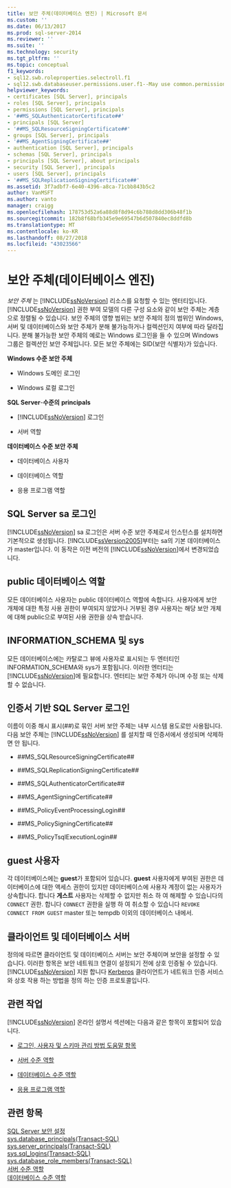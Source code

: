 ```yaml
---
title: 보안 주체(데이터베이스 엔진) | Microsoft 문서
ms.custom: ''
ms.date: 06/13/2017
ms.prod: sql-server-2014
ms.reviewer: ''
ms.suite: ''
ms.technology: security
ms.tgt_pltfrm: ''
ms.topic: conceptual
f1_keywords:
- sql12.swb.roleproperties.selectroll.f1
- sql12.swb.databaseuser.permissions.user.f1--May use common.permissions
helpviewer_keywords:
- certificates [SQL Server], principals
- roles [SQL Server], principals
- permissions [SQL Server], principals
- '##MS_SQLAuthenticatorCertificate##'
- principals [SQL Server]
- '##MS_SQLResourceSigningCertificate##'
- groups [SQL Server], principals
- '##MS_AgentSigningCertificate##'
- authentication [SQL Server], principals
- schemas [SQL Server], principals
- principals [SQL Server], about principals
- security [SQL Server], principals
- users [SQL Server], principals
- '##MS_SQLReplicationSigningCertificate##'
ms.assetid: 3f7adbf7-6e40-4396-a8ca-71cbb843b5c2
author: VanMSFT
ms.author: vanto
manager: craigg
ms.openlocfilehash: 178753d52a6a88d8f8d94c6b788d8dd306b48f1b
ms.sourcegitcommit: 182b8f68bfb345e9e69547b6d507840ec8ddfd8b
ms.translationtype: MT
ms.contentlocale: ko-KR
ms.lasthandoff: 08/27/2018
ms.locfileid: "43023566"
---
```

# <a name="principals-database-engine"></a>보안 주체(데이터베이스 엔진)
  *보안 주체* 는 [!INCLUDE[ssNoVersion](../../../includes/ssnoversion-md.md)] 리소스를 요청할 수 있는 엔터티입니다. [!INCLUDE[ssNoVersion](../../../includes/ssnoversion-md.md)] 권한 부여 모델의 다른 구성 요소와 같이 보안 주체는 계층으로 정렬될 수 있습니다. 보안 주체의 영향 범위는 보안 주체의 정의 범위인 Windows, 서버 및 데이터베이스와 보안 주체가 분해 불가능하거나 컬렉션인지 여부에 따라 달라집니다. 분해 불가능한 보안 주체의 예로는 Windows 로그인을 들 수 있으며 Windows 그룹은 컬렉션인 보안 주체입니다. 모든 보안 주체에는 SID(보안 식별자)가 있습니다.  
  
 **Windows 수준 보안 주체**  
  
-   Windows 도메인 로그인  
  
-   Windows 로컬 로그인  
  
 **SQL Server**-**수준의** **principals**  
  
-   [!INCLUDE[ssNoVersion](../../../includes/ssnoversion-md.md)] 로그인  
  
-   서버 역할  
  
 **데이터베이스 수준 보안 주체**  
  
-   데이터베이스 사용자  
  
-   데이터베이스 역할  
  
-   응용 프로그램 역할  
  
## <a name="the-sql-server-sa-login"></a>SQL Server sa 로그인  
 [!INCLUDE[ssNoVersion](../../../includes/ssnoversion-md.md)] sa 로그인은 서버 수준 보안 주체로서 인스턴스를 설치하면 기본적으로 생성됩니다. [!INCLUDE[ssVersion2005](../../../includes/ssversion2005-md.md)]부터는 sa의 기본 데이터베이스가 master입니다. 이 동작은 이전 버전의 [!INCLUDE[ssNoVersion](../../../includes/ssnoversion-md.md)]에서 변경되었습니다.  
  
## <a name="public-database-role"></a>public 데이터베이스 역할  
 모든 데이터베이스 사용자는 public 데이터베이스 역할에 속합니다. 사용자에게 보안 개체에 대한 특정 사용 권한이 부여되지 않았거나 거부된 경우 사용자는 해당 보안 개체에 대해 public으로 부여된 사용 권한을 상속 받습니다.  
  
## <a name="informationschema-and-sys"></a>INFORMATION_SCHEMA 및 sys  
 모든 데이터베이스에는 카탈로그 뷰에 사용자로 표시되는 두 엔터티인 INFORMATION_SCHEMA와 sys가 포함됩니다. 이러한 엔터티는 [!INCLUDE[ssNoVersion](../../../includes/ssnoversion-md.md)]에 필요합니다. 엔터티는 보안 주체가 아니며 수정 또는 삭제할 수 없습니다.  
  
## <a name="certificate-based-sql-server-logins"></a>인증서 기반 SQL Server 로그인  
 이름이 이중 해시 표시(##)로 묶인 서버 보안 주체는 내부 시스템 용도로만 사용됩니다. 다음 보안 주체는 [!INCLUDE[ssNoVersion](../../../includes/ssnoversion-md.md)] 를 설치할 때 인증서에서 생성되며 삭제하면 안 됩니다.  
  
-   \##MS_SQLResourceSigningCertificate##  
  
-   \##MS_SQLReplicationSigningCertificate##  
  
-   \##MS_SQLAuthenticatorCertificate##  
  
-   \##MS_AgentSigningCertificate##  
  
-   \##MS_PolicyEventProcessingLogin##  
  
-   \##MS_PolicySigningCertificate##  
  
-   \##MS_PolicyTsqlExecutionLogin##  
  
## <a name="the-guest-user"></a>guest 사용자  
 각 데이터베이스에는 **guest**가 포함되어 있습니다. **guest** 사용자에게 부여된 권한은 데이터베이스에 대한 액세스 권한이 있지만 데이터베이스에 사용자 계정이 없는 사용자가 상속합니다. 합니다 **게스트** 사용자는 삭제할 수 없지만 취소 하 여 해제할 수 있습니다의 `CONNECT` 권한. 합니다 `CONNECT` 권한을 실행 하 여 취소할 수 있습니다 `REVOKE CONNECT FROM GUEST` master 또는 tempdb 이외의 데이터베이스 내에서.  
  
## <a name="client-and-database-server"></a>클라이언트 및 데이터베이스 서버  
 정의에 따르면 클라이언트 및 데이터베이스 서버는 보안 주체이며 보안을 설정할 수 있습니다. 이러한 항목은 보안 네트워크 연결이 설정되기 전에 상호 인증될 수 있습니다. [!INCLUDE[ssNoVersion](../../../includes/ssnoversion-md.md)] 지원 합니다 [Kerberos](http://go.microsoft.com/fwlink/?LinkId=100758) 클라이언트가 네트워크 인증 서비스와 상호 작용 하는 방법을 정의 하는 인증 프로토콜입니다.  
  
## <a name="related-tasks"></a>관련 작업  
 [!INCLUDE[ssNoVersion](../../../includes/ssnoversion-md.md)] 온라인 설명서 섹션에는 다음과 같은 항목이 포함되어 있습니다.  
  
-   [로그인, 사용자 및 스키마 관리 방법 도움말 항목](managing-logins-users-and-schemas-how-to-topics.md)  
  
-   [서버 수준 역할](server-level-roles.md)  
  
-   [데이터베이스 수준 역할](database-level-roles.md)  
  
-   [응용 프로그램 역할](application-roles.md)  
  
## <a name="see-also"></a>관련 항목  
 [SQL Server 보안 설정](../securing-sql-server.md)   
 [sys.database_principals&#40;Transact-SQL&#41;](/sql/relational-databases/system-catalog-views/sys-database-principals-transact-sql)   
 [sys.server_principals&#40;Transact-SQL&#41;](/sql/relational-databases/system-catalog-views/sys-server-principals-transact-sql)   
 [sys.sql_logins&#40;Transact-SQL&#41;](/sql/relational-databases/system-catalog-views/sys-sql-logins-transact-sql)   
 [sys.database_role_members&#40;Transact-SQL&#41;](/sql/relational-databases/system-catalog-views/sys-database-role-members-transact-sql)   
 [서버 수준 역할](server-level-roles.md)   
 [데이터베이스 수준 역할](database-level-roles.md)  
  
  
